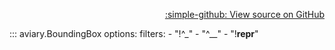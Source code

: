 <div style="text-align: right;" markdown>

[:simple-github: View source on GitHub][GitHub]

  [GitHub]: https://github.com/geospaitial-lab/aviary/blob/main/aviary/core/bounding_box.py

</div>

::: aviary.BoundingBox
    options:
      filters:
      - "!^_"
      - "^__"
      - "!__repr__"
